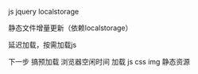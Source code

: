 js jquery 
localstorage 

静态文件增量更新（依赖localstorage）

延迟加载，按需加载js

下一步 搞预加载 浏览器空闲时间 加载 js css img 静态资源